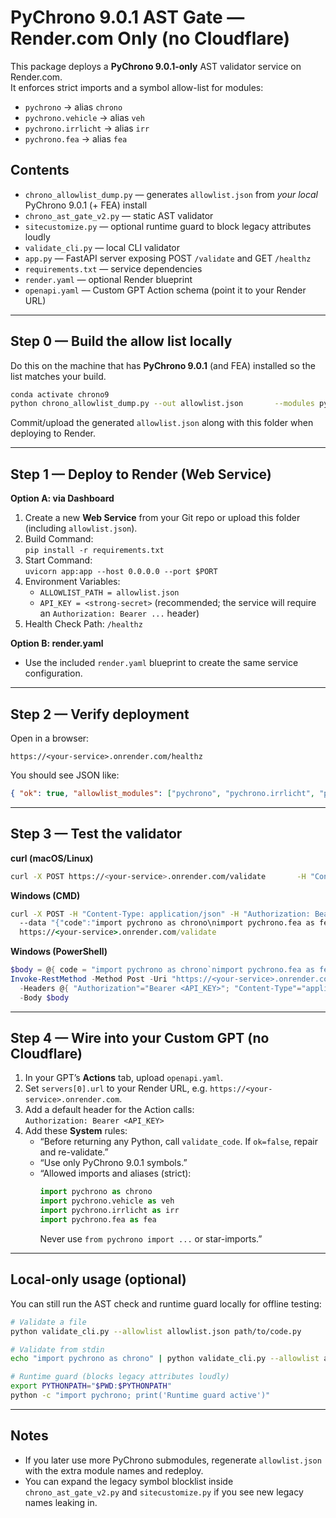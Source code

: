 
# PyChrono 9.0.1 AST Gate — Render.com Only (no Cloudflare)

This package deploys a **PyChrono 9.0.1-only** AST validator service on Render.com.  
It enforces strict imports and a symbol allow-list for modules:
- `pychrono` → alias `chrono`
- `pychrono.vehicle` → alias `veh`
- `pychrono.irrlicht` → alias `irr`
- `pychrono.fea` → alias `fea`

## Contents
- `chrono_allowlist_dump.py` — generates `allowlist.json` from *your local* PyChrono 9.0.1 (+ FEA) install
- `chrono_ast_gate_v2.py` — static AST validator
- `sitecustomize.py` — optional runtime guard to block legacy attributes loudly
- `validate_cli.py` — local CLI validator
- `app.py` — FastAPI server exposing POST `/validate` and GET `/healthz`
- `requirements.txt` — service dependencies
- `render.yaml` — optional Render blueprint
- `openapi.yaml` — Custom GPT Action schema (point it to your Render URL)

---

## Step 0 — Build the allow list locally
Do this on the machine that has **PyChrono 9.0.1** (and FEA) installed so the list matches your build.
```bash
conda activate chrono9
python chrono_allowlist_dump.py --out allowlist.json       --modules pychrono pychrono.irrlicht pychrono.vehicle pychrono.fea
```
Commit/upload the generated `allowlist.json` along with this folder when deploying to Render.

---

## Step 1 — Deploy to Render (Web Service)
**Option A: via Dashboard**
1. Create a new **Web Service** from your Git repo or upload this folder (including `allowlist.json`).
2. Build Command:  
   `pip install -r requirements.txt`
3. Start Command:  
   `uvicorn app:app --host 0.0.0.0 --port $PORT`
4. Environment Variables:
   - `ALLOWLIST_PATH = allowlist.json`
   - `API_KEY = <strong-secret>` (recommended; the service will require an `Authorization: Bearer ...` header)
5. Health Check Path: `/healthz`

**Option B: render.yaml**
- Use the included `render.yaml` blueprint to create the same service configuration.

---

## Step 2 — Verify deployment
Open in a browser:
```
https://<your-service>.onrender.com/healthz
```
You should see JSON like:
```json
{ "ok": true, "allowlist_modules": ["pychrono", "pychrono.irrlicht", "pychrono.vehicle", "pychrono.fea"] }
```

---

## Step 3 — Test the validator
**curl (macOS/Linux)**
```bash
curl -X POST https://<your-service>.onrender.com/validate       -H "Content-Type: application/json"       -H "Authorization: Bearer <API_KEY>"       --data '{"code":"import pychrono as chrono\nimport pychrono.fea as fea\nprint(1)"}'
```

**Windows (CMD)**
```cmd
curl -X POST -H "Content-Type: application/json" -H "Authorization: Bearer <API_KEY>" ^
  --data "{"code":"import pychrono as chrono\nimport pychrono.fea as fea\nprint(1)"}" ^
  https://<your-service>.onrender.com/validate
```

**Windows (PowerShell)**
```powershell
$body = @{ code = "import pychrono as chrono`nimport pychrono.fea as fea`nprint(1)" } | ConvertTo-Json
Invoke-RestMethod -Method Post -Uri "https://<your-service>.onrender.com/validate" `
  -Headers @{ "Authorization"="Bearer <API_KEY>"; "Content-Type"="application/json" } `
  -Body $body
```

---

## Step 4 — Wire into your Custom GPT (no Cloudflare)
1. In your GPT’s **Actions** tab, upload `openapi.yaml`.
2. Set `servers[0].url` to your Render URL, e.g. `https://<your-service>.onrender.com`.
3. Add a default header for the Action calls:  
   `Authorization: Bearer <API_KEY>`
4. Add these **System** rules:
   - “Before returning any Python, call `validate_code`. If `ok=false`, repair and re-validate.”
   - “Use only PyChrono 9.0.1 symbols.”
   - “Allowed imports and aliases (strict):
     ```python
     import pychrono as chrono
     import pychrono.vehicle as veh
     import pychrono.irrlicht as irr
     import pychrono.fea as fea
     ```
     Never use `from pychrono import ...` or star-imports.”

---

## Local-only usage (optional)
You can still run the AST check and runtime guard locally for offline testing:
```bash
# Validate a file
python validate_cli.py --allowlist allowlist.json path/to/code.py

# Validate from stdin
echo "import pychrono as chrono" | python validate_cli.py --allowlist allowlist.json -

# Runtime guard (blocks legacy attributes loudly)
export PYTHONPATH="$PWD:$PYTHONPATH"
python -c "import pychrono; print('Runtime guard active')"
```

---

## Notes
- If you later use more PyChrono submodules, regenerate `allowlist.json` with the extra module names and redeploy.
- You can expand the legacy symbol blocklist inside `chrono_ast_gate_v2.py` and `sitecustomize.py` if you see new legacy names leaking in.
